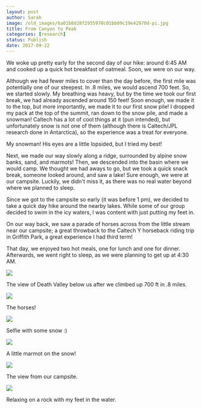 ```yaml
---
layout: post
author: Sarah
image: /old_images/6a01b8d28f2955970c01bb09c19e42970d-pi.jpg
title: From Canyon to Peak
categories: [research]
status: Publish
date: 2017-09-22
---
```



  We woke up pretty early for the second day of our hike: around 6:45 AM and cooked up a quick hot breakfast of oatmeal. Soon, we were on our way.

  Although we had fewer miles to cover than the day before, the first mile was potentially one of our steepest. In .8 miles, we would ascend 700 feet. So, we started slowly. My breathing was heavy, but by the time we took our first break, we had already ascended around 150 feet! Soon enough, we made it to the top, but more importantly, we made it to our first snow pile! I dropped my pack at the top of the summit, ran down to the snow pile, and made a snowman! Caltech has a lot of cool things at it (pun intended), but unfortunately snow is not one of them (although there is Caltech/JPL research done in Antarctica), so the experience was a treat for everyone.

My snowman! His eyes are a little lopsided, but I tried my best!

  Next, we made our way slowly along a ridge, surrounded by alpine snow banks, sand, and marmots! Then, we descended into the basin where we would camp. We thought we had aways to go, but we took a quick snack break, someone looked around, and saw a lake! Sure enough, we were at our campsite. Luckily, we didn't miss it, as there was no real water beyond where we planned to sleep.

  Since we got to the campsite so early (it was before 1 pm), we decided to take a quick day hike around the nearby lakes. While some of our group decided to swim in the icy waters, I was content with just putting my feet in.

  On our way back, we saw a parade of horses across from the little stream near our campsite; a great throwback to the Caltech Y horseback riding trip in Griffith Park, a great experience I had third term!

 That day, we enjoyed two hot meals, one for lunch and one for dinner. Afterwards, we went right to sleep, as we were planning to get up at 4:30 AM.


![](/old_images/6a01b8d28f2955970c01b7c91e68d0970b-pi.jpg)

The view of Death Valley below us after we climbed up 700 ft in .8 miles.


![](/old_images/6a01b8d28f2955970c01b8d2a8d00e970c-pi.jpg)

The horses!


![](/old_images/6a01b8d28f2955970c01b7c91e68e4970b-pi.jpg)

Selfie with some snow :)


![](/old_images/6a01b8d28f2955970c01b8d2a8d026970c-pi.jpg)

A little marmot on the snow!


![](/old_images/6a01b8d28f2955970c01bb09c19eb5970d-pi.jpg)

The view from our campsite.


![](/old_images/6a01b8d28f2955970c01b8d2a8d075970c-pi.jpg)

Relaxing on a rock with my feet in the water.

